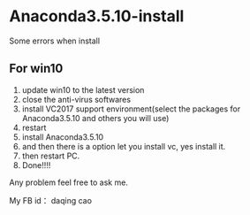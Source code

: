 # Anaconda3.5.10-install
Some errors when install
## For win10
1. update win10 to the latest version
2. close the anti-virus softwares
3. install VC2017 support environment(select the packages for Anaconda3.5.10 and others you will use)
4. restart
5. install Anaconda3.5.10
6. and then there is a option let you install vc, yes install it.
7. then restart PC.
8. Done!!!!

Any problem feel free to ask me.

My FB id： daqing cao








